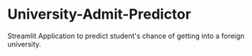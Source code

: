 # University-Admit-Predictor
Streamlit Application to predict student's chance of getting into a foreign university.
